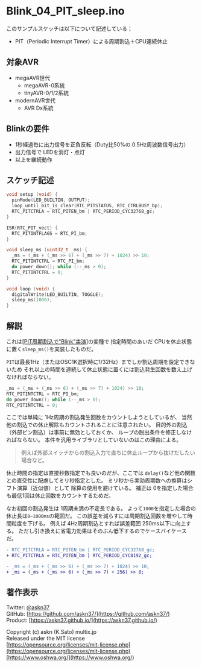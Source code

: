 # Blink_04_PIT_sleep.ino

このサンプルスケッチは以下について記述している；

- PIT（Periodic Interrupt Timer）による周期割込＋CPU連続休止

## 対象AVR

- megaAVR世代
  - megaAVR-0系統
  - tinyAVR-0/1/2系統
- modernAVR世代
  - AVR Dx系統

## Blinkの要件

- 1秒経過毎に出力信号を正負反転（Duty比50%の 0.5Hz周波数信号出力）
- 出力信号で LEDを消灯・点灯
- 以上を継続動作

## スケッチ記述

```c
void setup (void) {
  pinMode(LED_BUILTIN, OUTPUT);
  loop_until_bit_is_clear(RTC_PITSTATUS, RTC_CTRLBUSY_bp);
  RTC_PITCTRLA = RTC_PITEN_bm | RTC_PERIOD_CYC32768_gc;
}

ISR(RTC_PIT_vect) {
  RTC_PITINTFLAGS = RTC_PI_bm;
}

void sleep_ms (uint32_t _ms) {
  _ms = (_ms + (_ms >> 6) + (_ms >> 7) + 1024) >> 10;
  RTC_PITINTCTRL = RTC_PI_bm;
  do power_down(); while (--_ms > 0);
  RTC_PITINTCTRL = 0;
}

void loop (void) {
  digitalWrite(LED_BUILTIN, TOGGLE);
  sleep_ms(1000);
}
```

## 解説

これは[[PIT周期割込で"Blink"実演]](https://github.com/askn37/MacroMicroAPI_lib/tree/main/examples/Blink%20variations/Blink_03_PIT)の変種で
指定時間のあいだ CPUを休止状態に置く`sleep_ms()`を実装したものだ。

`PIT`は最長1Hz（またはOSC1K選択時に1/32Hz）までしか割込周期を設定できないため
それ以上の時間を連続して休止状態に置くには割込発生回数を数え上げなければならない。

```c
_ms = (_ms + (_ms >> 6) + (_ms >> 7) + 1024) >> 10;
RTC_PITINTCTRL = RTC_PI_bm;
do power_down(); while (--_ms > 0);
RTC_PITINTCTRL = 0;
```

ここでは単純に 1Hz周期の割込発生回数をカウントしようとしているが、
当然他の割込での休止解除もカウントされることに注意されたい。
目的外の割込（外部ピン割込）は事前に無効としておくか、
ループの脱出条件を修正しなければならない。
本件を汎用ライブラリとしていないのはこの理由による。

> 例えば外部スイッチからの割込入力で直ちに休止ループから抜けだしたい場合など。

休止時間の指定は直接秒数指定でも良いのだが、ここでは
`delay()`など他の関数との直交性に配慮してミリ秒指定とした。
ミリ秒から実効周期数への換算はシフト演算（近似値）として
除算の使用を避けている。
補正は 0を指定した場合も最低1回は休止回数をカウントするためだ。

なお初回の割込発生は 1周期未満の不定長である。
よって`1000`を指定した場合の休止長は`0~1000ms`の範囲だ。
この誤差を減らすには周期割込回数を増やして時間粒度を下げる。
例えば 4Hz周期割込とすれば誤差範囲 250ms以下に向上する。
ただし引き換えに省電力効果はそのぶん低下するのでケースバイケースだ。

```diff
- RTC_PITCTRLA = RTC_PITEN_bm | RTC_PERIOD_CYC32768_gc;
+ RTC_PITCTRLA = RTC_PITEN_bm | RTC_PERIOD_CYC8192_gc;

- _ms = (_ms + (_ms >> 6) + (_ms >> 7) + 1024) >> 10;
+ _ms = (_ms + (_ms >> 6) + (_ms >> 7) + 256) >> 8;
```

## 著作表示

Twitter: [@askn37](https://twitter.com/askn37) \
GitHub: [https://github.com/askn37/](https://github.com/askn37/) \
Product: [https://askn37.github.io/](https://askn37.github.io/)

Copyright (c) askn (K.Sato) multix.jp \
Released under the MIT license \
[https://opensource.org/licenses/mit-license.php](https://opensource.org/licenses/mit-license.php) \
[https://www.oshwa.org/](https://www.oshwa.org/)
